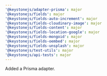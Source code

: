 ```yaml
---
'@keystonejs/adapter-prisma': major
'@keystonejs/fields': major
'@keystonejs/fields-auto-increment': major
'@keystonejs/fields-cloudinary-image': major
'@keystonejs/fields-content': major
'@keystonejs/fields-location-google': major
'@keystonejs/fields-mongoid': major
'@keystonejs/fields-oembed': major
'@keystonejs/fields-unsplash': major
'@keystonejs/test-utils': major
'@keystonejs/api-tests': major
---
```


Added a Prisma adapter.

